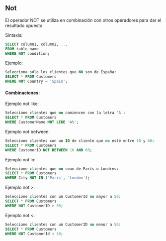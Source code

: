 ## Not
El operador NOT se utiliza en combinación con otros operadores para dar el resultado opuesto

Sintaxis:

```sql
SELECT column1, column2, ...
FROM table_name
WHERE NOT condition;
```

Ejemplo:

```sql
Selecciona sólo los clientes que NO son de España:
SELECT * FROM Customers
WHERE NOT Country = 'Spain';
```

#### Combinaciones:

Ejemplo not like:

```sql
Seleccione clientes que no comiencen con la letra 'A':
SELECT * FROM Customers
WHERE CustomerName NOT LIKE 'A%';
```

Ejemplo not between:

```sql
Seleccione clientes con un ID de cliente que no esté entre 10 y 60:
SELECT * FROM Customers
WHERE CustomerID NOT BETWEEN 10 AND 60;
```

Ejemplo not in:

```sql
Seleccione clientes que no sean de París o Londres:
SELECT * FROM Customers
WHERE City NOT IN ('Paris', 'London');
```

Ejemplo not >:

```sql
Seleccione clientes con un CustomerId no mayor a 50:
SELECT * FROM Customers
WHERE NOT CustomerID > 50;
```

Ejemplo not <:

```sql
Seleccione clientes con un CustomerID no menor a 50:
SELECT * FROM Customers
WHERE NOT CustomerId < 50;
```

